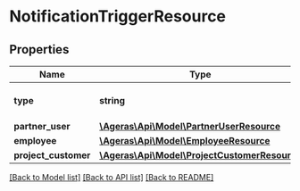 # NotificationTriggerResource

## Properties
Name | Type | Description | Notes
------------ | ------------- | ------------- | -------------
**type** | **string** | Trigger type | [optional] [default to 'unknown']
**partner_user** | [**\Ageras\Api\Model\PartnerUserResource**](PartnerUserResource.md) |  | [optional] 
**employee** | [**\Ageras\Api\Model\EmployeeResource**](EmployeeResource.md) |  | [optional] 
**project_customer** | [**\Ageras\Api\Model\ProjectCustomerResource**](ProjectCustomerResource.md) |  | [optional] 

[[Back to Model list]](../README.md#documentation-for-models) [[Back to API list]](../README.md#documentation-for-api-endpoints) [[Back to README]](../README.md)



